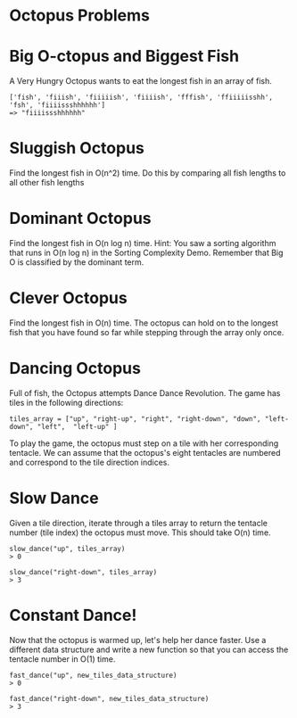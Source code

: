 # Octopus Problems

  # Big O-ctopus and Biggest Fish

  A Very Hungry Octopus wants to eat the longest fish in an array of fish.
  
    ['fish', 'fiiish', 'fiiiiish', 'fiiiish', 'fffish', 'ffiiiiisshh', 'fsh', 'fiiiissshhhhhh']
    => "fiiiissshhhhhh"

  # Sluggish Octopus
  
  Find the longest fish in O(n^2) time. Do this by comparing all fish lengths to all other fish lengths
  
  # Dominant Octopus

  Find the longest fish in O(n log n) time. Hint: You saw a sorting algorithm that runs in O(n log n) in the Sorting Complexity Demo.   Remember that Big O is classified by the dominant term.
  
  # Clever Octopus
      
  Find the longest fish in O(n) time. The octopus can hold on to the longest fish that you have found so far while stepping through the   array only once.
  
  # Dancing Octopus
      
  Full of fish, the Octopus attempts Dance Dance Revolution. The game has tiles in the following directions:
  
    tiles_array = ["up", "right-up", "right", "right-down", "down", "left-down", "left",  "left-up" ]
      
  To play the game, the octopus must step on a tile with her corresponding tentacle. We can assume that the octopus's eight tentacles are   numbered and correspond to the tile direction indices.
  
  # Slow Dance
    
  Given a tile direction, iterate through a tiles array to return the tentacle number (tile index) the octopus must move. This should   take O(n) time.
  
    slow_dance("up", tiles_array)
    > 0
      
    slow_dance("right-down", tiles_array)
    > 3

  # Constant Dance!
    
  Now that the octopus is warmed up, let's help her dance faster. Use a different data structure and write a new function so that you can   access the tentacle number in O(1) time.
  
    fast_dance("up", new_tiles_data_structure)
    > 0
      
    fast_dance("right-down", new_tiles_data_structure)
    > 3